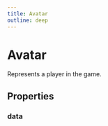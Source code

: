```yaml
---
title: Avatar
outline: deep
---
```

# Avatar
Represents a player in the game.
## Properties
### data



